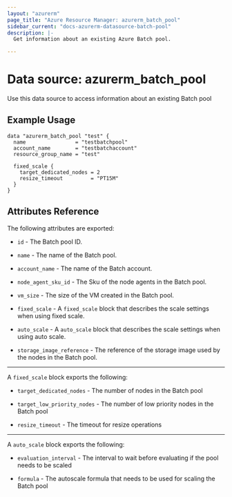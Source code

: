 ```yaml
---
layout: "azurerm"
page_title: "Azure Resource Manager: azurerm_batch_pool"
sidebar_current: "docs-azurerm-datasource-batch-pool"
description: |-
  Get information about an existing Azure Batch pool.

---
```


# Data source: azurerm_batch_pool

Use this data source to access information about an existing Batch pool

## Example Usage

```hcl
data "azurerm_batch_pool "test" {
  name                = "testbatchpool"
  account_name        = "testbatchaccount"
  resource_group_name = "test"

  fixed_scale {
    target_dedicated_nodes = 2
    resize_timeout         = "PT15M"
  }
}
```

## Attributes Reference

The following attributes are exported:

* `id` - The Batch pool ID.

* `name` - The name of the Batch pool.

* `account_name` - The name of the Batch account.

* `node_agent_sku_id` - The Sku of the node agents in the Batch pool.

* `vm_size` - The size of the VM created in the Batch pool.

* `fixed_scale` - A `fixed_scale` block that describes the scale settings when using fixed scale.

* `auto_scale` - A `auto_scale` block that describes the scale settings when using auto scale.

* `storage_image_reference` - The reference of the storage image used by the nodes in the Batch pool.

---

A `fixed_scale` block exports the following:

* `target_dedicated_nodes` - The number of nodes in the Batch pool

* `target_low_priority_nodes` - The number of low priority nodes in the Batch pool

* `resize_timeout` - The timeout for resize operations

--- 

A `auto_scale` block exports the following:

* `evaluation_interval` - The interval to wait before evaluating if the pool needs to be scaled

* `formula` - The autoscale formula that needs to be used for scaling the Batch pool